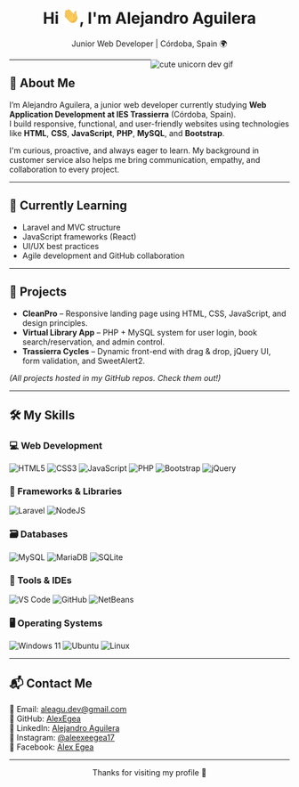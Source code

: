 <!-- Encabezado principal -->
<h1 align="center">Hi <img src="https://raw.githubusercontent.com/ABSphreak/ABSphreak/master/gifs/Hi.gif" width="30px">, I'm Alejandro Aguilera</h1>

<p align="center">
  Junior Web Developer | Córdoba, Spain 🌍  
</p>

<img align="right" width="250px" src="https://c.tenor.com/GN73MKBawZYAAAAi/busy-cute.gif" alt="cute unicorn dev gif"/>

---

## 📌 About Me

I’m Alejandro Aguilera, a junior web developer currently studying **Web Application Development at IES Trassierra** (Córdoba, Spain).  
I build responsive, functional, and user-friendly websites using technologies like **HTML**, **CSS**, **JavaScript**, **PHP**, **MySQL**, and **Bootstrap**.

I'm curious, proactive, and always eager to learn. My background in customer service also helps me bring communication, empathy, and collaboration to every project.

---

## 🌱 Currently Learning

- Laravel and MVC structure  
- JavaScript frameworks (React)  
- UI/UX best practices  
- Agile development and GitHub collaboration

---

## 🚀 Projects

- **CleanPro** – Responsive landing page using HTML, CSS, JavaScript, and design principles.  
- **Virtual Library App** – PHP + MySQL system for user login, book search/reservation, and admin control.  
- **Trassierra Cycles** – Dynamic front-end with drag & drop, jQuery UI, form validation, and SweetAlert2.

*(All projects hosted in my GitHub repos. Check them out!)*

---

## 🛠️ My Skills

### 💻 Web Development
![HTML5](https://img.shields.io/badge/html5-%23E34F26.svg?style=for-the-badge&logo=html5&logoColor=white)
![CSS3](https://img.shields.io/badge/css3-%231572B6.svg?style=for-the-badge&logo=css3&logoColor=white)
![JavaScript](https://img.shields.io/badge/javascript-%23323330.svg?style=for-the-badge&logo=javascript&logoColor=%23F7DF1E)
![PHP](https://img.shields.io/badge/php-%23777BB4.svg?style=for-the-badge&logo=php&logoColor=white)
![Bootstrap](https://img.shields.io/badge/bootstrap-%238511FA.svg?style=for-the-badge&logo=bootstrap&logoColor=white)
![jQuery](https://img.shields.io/badge/jquery-%230769AD.svg?style=for-the-badge&logo=jquery&logoColor=white)

### 🔧 Frameworks & Libraries
![Laravel](https://img.shields.io/badge/laravel-%23FF2D20.svg?style=for-the-badge&logo=laravel&logoColor=white)
![NodeJS](https://img.shields.io/badge/node.js-6DA55F?style=for-the-badge&logo=node.js&logoColor=white)

### 🗃️ Databases
![MySQL](https://img.shields.io/badge/mysql-4479A1.svg?style=for-the-badge&logo=mysql&logoColor=white)
![MariaDB](https://img.shields.io/badge/MariaDB-003545?style=for-the-badge&logo=mariadb&logoColor=white)
![SQLite](https://img.shields.io/badge/sqlite-%2307405e.svg?style=for-the-badge&logo=sqlite&logoColor=white)

### 🧰 Tools & IDEs
![VS Code](https://img.shields.io/badge/Visual%20Studio%20Code-0078d7.svg?style=for-the-badge&logo=visual-studio-code&logoColor=white)
![GitHub](https://img.shields.io/badge/github-%23121011.svg?style=for-the-badge&logo=github&logoColor=white)
![NetBeans](https://img.shields.io/badge/NetBeansIDE-1B6AC6.svg?style=for-the-badge&logo=apache-netbeans-ide&logoColor=white)

### 🖥️ Operating Systems
![Windows 11](https://img.shields.io/badge/Windows%2011-%230079d5.svg?style=for-the-badge&logo=Windows%2011&logoColor=white)
![Ubuntu](https://img.shields.io/badge/Ubuntu-E95420?style=for-the-badge&logo=ubuntu&logoColor=white)
![Linux](https://img.shields.io/badge/Linux-FCC624?style=for-the-badge&logo=linux&logoColor=black)

---

## 📬 Contact Me

📧 Email: [aleagu.dev@gmail.com](mailto:aleagu.dev@gmail.com)  
🔗 GitHub: [AlexEgea](https://github.com/AlexEgea)  
💼 LinkedIn: [Alejandro Aguilera](https://www.linkedin.com/in/alejandroaguileraco1993/)  
📸 Instagram: [@aleexeegea17](https://www.instagram.com/aleexeegea17/)  
📘 Facebook: [Alex Egea](https://www.facebook.com/alex.egeaaguilera)

---

<p align="center">Thanks for visiting my profile 💙</p>



